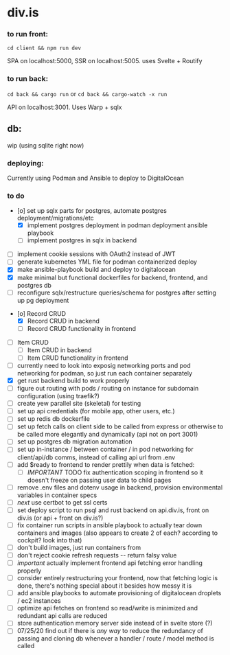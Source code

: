 # div.is

### to run front:
`cd client && npm run dev`

SPA on localhost:5000, SSR on localhost:5005. uses Svelte + Routify

### to run back:
`cd back && cargo run`
or
`cd back && cargo-watch -x run`

API on localhost:3001. Uses Warp + sqlx

## db:
wip (using sqlite right now)

### deploying:
Currently using Podman and Ansible to deploy to DigitalOcean

### to do
- [o] set up sqlx parts for postgres, automate postgres deployment/migrations/etc
    - [X] implement postgres deployment in podman deployment ansible playbook
    - [ ] implement postgres in sqlx in backend
- [ ] implement cookie sessions with OAuth2 instead of JWT
- [ ] generate kubernetes YML file for podman containerized deploy
- [X] make ansible-playbook build and deploy to digitalocean 
- [X] make minimal but functional dockerfiles for backend, frontend, and postgres db
- [ ] reconfigure sqlx/restructure queries/schema for postgres after setting up pg deployment
- [o] Record CRUD
    - [X] Record CRUD in backend 
    - [ ] Record CRUD functionality in frontend
- [ ] Item CRUD
    - [ ] Item CRUD in backend 
    - [ ] Item CRUD functionality in frontend
- [ ] currently need to look into exposig networking ports and pod networking for podman, so just run each container separately
- [X] get rust backend build to work properly
- [ ] figure out routing with pods / routing on instance for subdomain configuration (using traefik?)
- [ ] create yew parallel site (skeletal) for testing
- [ ] set up api credentials (for mobile app, other users, etc.)
- [ ] set up redis db dockerfile  
- [ ] set up fetch calls on client side to be called from express or otherwise to be called more elegantly and dynamically (api not on port 3001)
- [ ] set up postgres db migration automation
- [ ] set up in-instance / between container / in pod networking for client/api/db comms, instead of calling api url from .env
- [ ] add $ready to frontend to render prettily when data is fetched:
    - [ ] *IMPORTANT* TODO fix authentication scoping in frontend so it doesn't freeze on passing user data to child pages
- [ ] remove .env files and dotenv usage in backend, provision environmental variables in container specs
- [ ] *next* use certbot to get ssl certs
- [ ] set deploy script to run psql and rust backend on api.div.is, front on div.is (or api + front on div.is?)
- [ ] fix container run scripts in ansible playbook to actually tear down containers and images (also appears to create 2 of each? according to cockpit? look into that)
- [ ] don't build images, just run containers from
- [ ] don't reject cookie refresh requests -- return falsy value
- [ ] *important* actually implement frontend api fetching error handling properly
- [ ] consider entirely restructuring your frontend, now that fetching logic is done, there's nothing special about it besides how messy it is
- [ ] add ansible playbooks to automate provisioning of digitalocean droplets / ec2 instances
- [ ] optimize api fetches on frontend so read/write is minimized and redundant api calls are reduced
- [ ] store authentication memory server side instead of in svelte store (?)
- [ ] $07/25/20$ find out if there is *any way* to reduce the redundancy of passing and cloning db whenever a handler / route / model method is called

